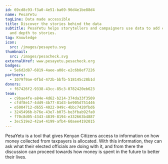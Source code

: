 ```yaml
---
id: 69cd8c93-f3a0-4e51-ba69-96d4e1be88d4
name: PesaYetu
tagLine: Data made accessible
title: Discover the stories behind the data
subtitle: PesaYetu helps storytellers and campaigners use data to add context
  and depth to stories.
tag: Knowledge
icon:
  src: /images/pesayetu.svg
thumbnail:
  src: /images/pesacheck.svg
externalHref: www.pesayetu.pesacheck.org
badges:
  - 5e6d2d87-6819-4aee-a08c-e2c6b8ef7226
partners:
  - 1079f9ae-0fbd-472b-bbfb-518145c28b1d
donors:
  - f67426f2-9338-43cc-85c3-0782420eb623
team:
  - c9bae4fe-a84e-4d62-b214-374da33f3509
  - cfdf8e17-4dd9-4b77-81d3-be905d751446
  - e5004712-d655-4022-949c-4bbc7420fbd6
  - 3245496b-b76e-43e7-b075-be3fbab92fa0
  - f70c8d05-4343-4839-8194-e332663b4887
  - 3ec519e2-42a4-4199-afb4-60aee4192015
---
```


PesaYetu is a tool that gives Kenyan Citizens access to information on how money collected from taxpayers is allocated. With this information, they can ask what their elected officials are doing with it, and from there the discussion can proceed towards how money is spent in the future to better their lives.
